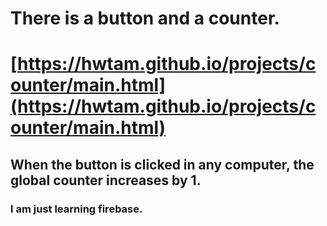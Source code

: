 # There is a button and a counter.

# [https://hwtam.github.io/projects/counter/main.html](https://hwtam.github.io/projects/counter/main.html)

## When the button is clicked in any computer, the global counter increases by 1.

### I am just learning firebase.
